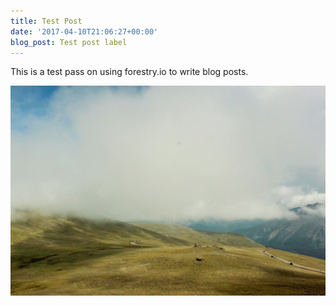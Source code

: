 ```yaml
---
title: Test Post
date: '2017-04-10T21:06:27+00:00'
blog_post: Test post label
---
```



This is a test pass on using forestry.io to write blog posts.


![](/uploads/2017/04/11/tundra.jpg)


